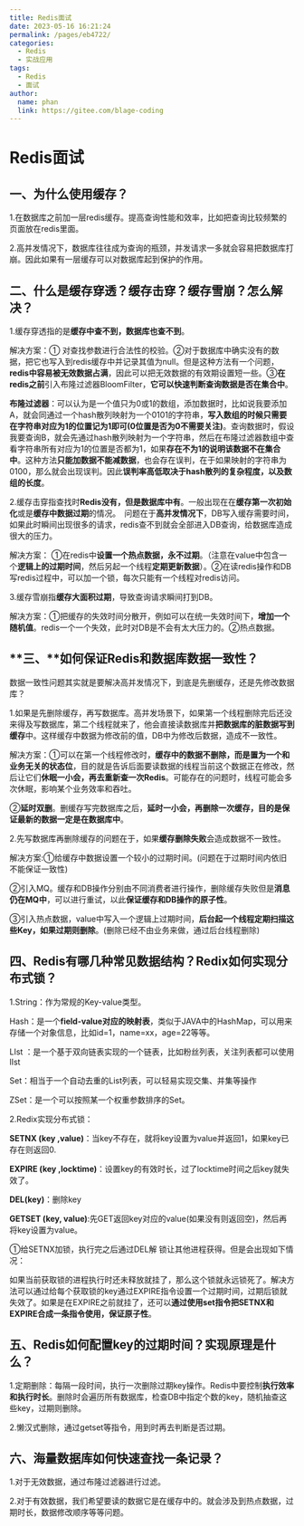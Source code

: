 ```yaml
---
title: Redis面试
date: 2023-05-16 16:21:24
permalink: /pages/eb4722/
categories:
  - Redis
  - 实战应用
tags:
  - Redis
  - 面试
author: 
  name: phan
  link: https://gitee.com/blage-coding
---
```

# Redis面试

## 一、为什么使用缓存？

1.在数据库之前加一层redis缓存。提高查询性能和效率，比如把查询比较频繁的页面放在redis里面。 

2.高并发情况下，数据库往往成为查询的瓶颈，并发请求一多就会容易把数据库打崩。因此如果有一层缓存可以对数据库起到保护的作用。

## 二、什么是缓存穿透？缓存击穿？缓存雪崩？怎么解决？

1.缓存穿透指的是**缓存中查不到，数据库也查不到**。

解决方案：① 对查找参数进行合法性的校验。②对于数据库中确实没有的数据，把它也写入到redis缓存中并记录其值为null。但是这种方法有一个问题，**redis中容易被无效数据占满**，因此可以把无效数据的有效期设置短一些。③**在redis之前**引入布隆过滤器BloomFilter，**它可以快速判断查询数据是否在集合中**。  

**布隆过滤器**：可以认为是一个值只为0或1的数组，添加数据时，比如说我要添加A，就会同通过一个hash散列映射为一个0101的字符串，**写入数组的时候只需要在字符串对应为1的位置记为1即可(0位置是否为0不需要关注)**。查询数据时，假设我要查询B，就会先通过hash散列映射为一个字符串，然后在布隆过滤器数组中查看字符串所有对应为1的位置是否都为1，如果**存在不为1的说明该数据不在集合中**。这种方法**只能加数据不能减数据**，也会存在误判，在于如果映射的字符串为0100，那么就会出现误判。因此**误判率高低取决于hash散列的复杂程度，以及数组的长度**。

 2.缓存击穿指查找时**Redis没有，但是数据库中有**。一般出现在在**缓存第一次初始化**或是**缓存中数据过期**的情况。　问题在于**高并发情况下**，DB写入缓存需要时间，如果此时瞬间出现很多的请求，redis查不到就会全部进入DB查询，给数据库造成很大的压力。

解决方案： ①在redis中**设置一个热点数据，永不过期**。（注意在value中包含一个**逻辑上的过期时间**，然后另起一个线程**定期更新数据**）。②在读redis操作和DB写redis过程中，可以加一个锁，每次只能有一个线程对redis访问。

3.缓存雪崩指**缓存大面积过期**，导致查询请求瞬间打到DB。

解决方案：①把缓存的失效时间分散开，例如可以在统一失效时间下，**增加一个随机值**。redis一个一个失效，此时对DB是不会有太大压力的。②热点数据。

## **三、**如何保证Redis和数据库数据一致性？

数据一致性问题其实就是要解决高并发情况下，到底是先删缓存，还是先修改数据库？

1.如果是先删除缓存，再写数据库。高并发场景下，如果第一个线程删除完后还没来得及写数据库，第二个线程就来了，他会直接读数据库并**把数据库的脏数据写到缓存**中。这样缓存中数据为修改前的值，DB中为修改后数据，造成不一致性。

解决方案：①可以在第一个线程修改时，**缓存中的数据不删除，而是置为一个和业务无关的状态位**，目的就是告诉后面要读数据的线程当前这个数据正在修改，然后让它们**休眠一小会，再去重新查一次Redis**。可能存在的问题时，线程可能会多次休眠，影响某个业务效率和吞吐。

②**延时双删**。删缓存写完数据库之后，**延时一小会，再删除一次缓存，目的是保证最新的数据一定是在数据库中**。

2.先写数据库再删除缓存的问题在于，如果**缓存删除失败**会造成数据不一致性。

解决方案:①给缓存中数据设置一个较小的过期时间。(问题在于过期时间内依旧不能保证一致性)

②引入MQ。缓存和DB操作分别由不同消费者进行操作，删除缓存失败但是**消息仍在MQ中**，可以进行重试，以此**保证缓存和DB操作的原子性**。

③引入热点数据，value中写入一个逻辑上过期时间，**后台起一个线程定期扫描这些Key，如果过期则删除**。(删除已经不由业务来做，通过后台线程删除)

## 四、Redis有哪几种常见数据结构？Redix如何实现分布式锁？

1.String：作为常规的Key-value类型。

Hash：是一个**field-value对应的映射表**，类似于JAVA中的HashMap，可以用来存储一个对象信息，比如id=1，name=xx，age=22等等。

LIst ：是一个基于双向链表实现的一个链表，比如粉丝列表，关注列表都可以使用lIst

Set：相当于一个自动去重的List列表，可以轻易实现交集、并集等操作

ZSet：是一个可以按照某一个权重参数排序的Set。

 2.Redix实现分布式锁：

**SETNX (key ,value)**：当key不存在，就将key设置为value并返回1，如果key已存在则返回0.

**EXPIRE (key ,locktime)**：设置key的有效时长，过了locktime时间之后key就失效了。

**DEL(key)**：删除key

**GETSET (key, value)**:先GET返回key对应的value(如果没有则返回空)，然后再将key设置为value。

①给SETNX加锁，执行完之后通过DEL解 锁让其他进程获得。但是会出现如下情况：

如果当前获取锁的进程执行时还未释放就挂了，那么这个锁就永远锁死了。解决方法可以通过给每个获取锁的key通过EXPIRE指令设置一个过期时间，过期后锁就失效了。如果是在EXPIRE之前就挂了，还可以**通过使用set指令把SETNX和EXPIRE合成一条指令使用，保证原子性**。 

## 五、Redis如何配置key的过期时间？实现原理是什么？

1.定期删除：每隔一段时间，执行一次删除过期key操作。Redis中要控制**执行效率和执行时长**。删除时会遍历所有数据库，检查DB中指定个数的key，随机抽查这些key，过期则删除。

2.懒汉式删除，通过getset等指令，用到时再去判断是否过期。

## 六、海量数据库如何快速查找一条记录？

1.对于无效数据，通过布隆过滤器进行过滤。

2.对于有效数据，我们希望要读的数据它是在缓存中的。就会涉及到热点数据，过期时长，数据修改顺序等等问题。
